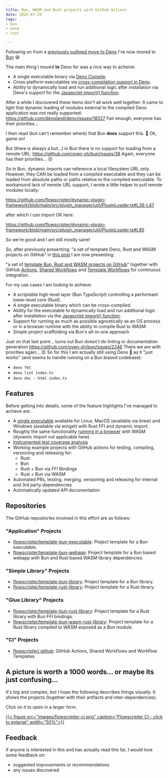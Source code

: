 ```yaml
---
title: Bun, WASM and Rust projects with GitHub Actions
date: 2025-07-29
tags:
- bun
- wasm
- rust

---
```


Following on from a [previously outlined move to Deno](/posts/migrate-to-deno) I've now moved to [Bun](https://bun.com) 😅

The main thing I moved **to** Deno for was a nice way to acheive:

* A single executable binary via [Deno Compile](https://deno.land/manual/tools/compiler).
* Cross platform executables via [cross-compilation support in Deno](https://deno.land/manual/tools/compiler#cross-compilation).
* Ability to dynamically load and run additional logic after installation via Deno's support for the [Javascript import() function](https://developer.mozilla.org/en-US/docs/Web/JavaScript/Reference/Operators/import).

After a while I discovered these items don't all work well together. It came to light that dynamic loading of modules external to the compiled Deno application was not really supported: https://github.com/denoland/deno/issues/18327 Fair enough, everyone has their priorities...

I then read (but can't remember where) that Bun **does** support this. 🥳  Ok, game on!

<!--more-->

But (there is always a but...) in Bun there is no support for loading from a remote URL: https://github.com/oven-sh/bun/issues/38 Again, everyone has their priorities... 😣

So in Bun, dynamic imports can reference a local filesystem URL only. However, they CAN be loaded from a compiled executable and they can be loaded from absolute paths or paths relative to the compiled executable. To workaround lack of remote URL support, I wrote a little helper to pull remote modules locally:

https://github.com/flowscripter/dynamic-plugin-framework/blob/main/src/plugin_manager/util/PluginLoader.ts#L26-L47

after which I can import OK here:

https://github.com/flowscripter/dynamic-plugin-framework/blob/main/src/plugin_manager/util/PluginLoader.ts#L85

So we're good and I am still mostly sane!

So, after previously presenting: "a set of template Deno, Rust and WASM projects on GitHub" in [this post](/posts/template-deno-wasm-and-rust-projects-with-github-actions-ci) I am now presenting:

"a set of [template Bun, Rust and WASM projects on GitHub](https://github.com/orgs/flowscripter/repositories?q=template)" together with GitHub [Actions](https://github.com/flowscripter/.github/tree/v1/actions), [Shared Workflows](https://github.com/flowscripter/.github/tree/v1/.github/workflows) and [Template Workflows](https://github.com/flowscripter/.github/tree/v1/workflow-templates) for continuous integration.

For my use cases I am looking to achieve:

* A scriptable high-level layer (Bun TypeScript) controlling a performant lower-level core (Rust).
* A single executable binary which can be cross-compiled.
* Ability for the executable to dynamically load and run additional logic after installation via the [Javascript import() function](https://developer.mozilla.org/en-US/docs/Web/JavaScript/Reference/Operators/import).
* Support for running as much as possible agnostically as an OS process or in a browser runtime with the ability to compile Rust to WASM.
* Simple project scaffolding via Bun's all-in-one approach

Just on that last point... turns out Bun doesn't do linting or documentation generation https://github.com/oven-sh/bun/issues/2246 There we are with priorities again... 😣 So for this I am actually still using Deno 🤪 as it "just works" (and seems to handle running on a Bun biased codebase):

* `deno fmt`
* `deno lint index.ts`
* `deno doc --html index.ts`

## Features

Before getting into details, some of the feature highlights I've managed to achieve are:

* A [single executable](https://github.com/flowscripter/template-bun-executable/releases) available for Linux, MacOS (available via brew) and Windows (available via winget) with Rust FFI and dynamic import.
* Roughly the same functionality [running in a browser](https://flowscripter.github.io/template-bun-webapp/) with WASM (dynamic import not applicable here).
* [Instrumented test coverage analysis](https://app.codecov.io/gh/flowscripter)
* Working example projects with GitHub actions for testing, compiling, versioning and releasing for:
  * Rust
  * Bun
  * Rust + Bun via FFI Bindings
  * Rust + Bun via WASM
* Automated PRs, testing, merging, versioning and releasing for internal and 3rd party dependencies
* Automatically updated API documentation

## Repositories

The GitHub repositories involved in this effort are as follows:

### "Application" Projects

* [flowscripter/template-bun-executable](https://github.com/flowscripter/template-bun-executable): Project template for a Bun executable.
* [flowscripter/template-bun-webapp](https://github.com/flowscripter/template-bun-webapp): Project template for a Bun based webapp with Bun and Rust based WASM library dependencies.

### "Simple Library" Projects

* [flowscripter/template-bun-library](https://github.com/flowscripter/template-bun-library): Project template for a Bun library.
* [flowscripter/template-rust-library](https://github.com/flowscripter/template-rust-library): Project template for a Rust library.

### "Glue Library" Projects

* [flowscripter/template-bun-rust-library](https://github.com/flowscripter/template-bun-rust-library): Project template for a Rust library with Bun FFI bindings.
* [flowscripter/template-bun-wasm-rust-library](https://github.com/flowscripter/template-bun-wasm-rust-library): Project template for a Rust library compiled to WASM exposed as a Bun module.

### "CI" Projects

* [flowscripter/.github](https://github.com/flowscripter/.github): GitHub Actions, Shared Workflows and Workflow Templates

## A picture is worth a 1000 words... or maybe its just confusing...

It's big and complex, but I hope the following describes things visually. It shows the projects (together with their
artifacts and inter-dependencies).

Click on it to open in a larger form.

[{{< figure src="images/flowscripter-ci.png" caption="Flowscripter CI - click to enlarge" width="50%">}}](images/flowscripter-ci.svg)

## Feedback

If anyone is interested in this and has actually read this far, I would love some feedback on:

* suggested improvements or recommendations
* any issues discovered

